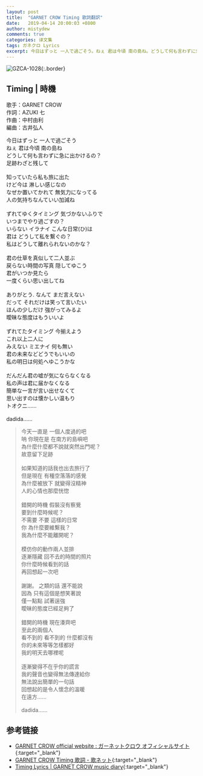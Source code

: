 ```yaml
---
layout: post
title:  "GARNET CROW Timing 歌詞翻訳"
date:   2019-04-14 20:00:03 +0800
author: mistydew
comments: true
categories: 译文集
tags: ガネクロ Lyrics
excerpt: 今日はずっと 一人で過ごそう。ねぇ 君は今頃 南の島ね。どうして何も言わずに急に出かけるの？足跡わざと残して。
---
```

![GZCA-1028](/gc/assets/images/discography/single/GZCA-1028.jpg){:.border}

## Timing | 時機

歌手：GARNET CROW<br>
作詞：AZUKI 七<br>
作曲：中村由利<br>
編曲：古井弘人

<div class="lyric-original">
<p>
今日はずっと 一人で過ごそう<br>
ねぇ 君は今頃 南の島ね<br>
どうして何も言わずに急に出かけるの？<br>
足跡わざと残して<br>
<br>
知っていたら私も旅に出た<br>
けど今は 淋しい感じなの<br>
なぜか置いてかれて 無気力になってる<br>
人の気持ちなんていい加減ね<br>
<br>
ずれてゆくタイミング 気づかないふりで<br>
いつまでやり過ごすの？<br>
いらない イラナイ こんな日常(ひ)は<br>
君は どうして私を繋ぐの？<br>
私はどうして離れられないのかな？<br>
<br>
君の仕草を真似して二人並ぶ<br>
戻らない時間の写真 隠してゆこう<br>
君がいつか見たら<br>
一度くらい思い出してね<br>
<br>
ありがとう. なんて まだ言えない<br>
だって それだけは笑って言いたい<br>
ほんの少しだけ 強がってみるよ<br>
曖昧な態度はもういいよ<br>
<br>
ずれてたタイミング 今揃えよう<br>
これ以上二人に<br>
みえない ミエナイ 何も無い<br>
君の未来などどうでもいいの<br>
私の明日は何処へゆこうかな<br>
<br>
だんだん君の嘘が気にならなくなる<br>
私の声は君に届かなくなる<br>
簡単な一言が言い出せなくて<br>
思い出すのは懐かしい温もり<br>
トオクニ……<br>
<br>
dadida......
</p>
</div>

<div class="lyric-translation">
<blockquote>
今天一直是 一個人度過的吧<br>
呐 你現在是 在南方的島嶼吧<br>
為什麼什麼都不說就突然出門呢？<br>
故意留下足跡<br>
<br>
如果知道的話我也出去旅行了<br>
但是現在 有種空落落的感覺<br>
為什麼被放下 就變得沒精神<br>
人的心情也那麼恍惚<br>
<br>
錯開的時機 假裝沒有察覺<br>
要到什麼時候呢？<br>
不需要 不要 這樣的日常<br>
你 為什麼要維繫我？<br>
我為什麼不能離開呢？<br>
<br>
模仿你的動作兩人並排<br>
逐漸隱藏 回不去的時間的照片<br>
你什麼時候看到的話<br>
再回想起一次吧<br>
<br>
謝謝。 之類的話 還不能說<br>
因為 只有這個是想笑著說<br>
僅一點點 試著逞強<br>
曖昧的態度已經足夠了<br>
<br>
錯開的時機 現在湊齊吧<br>
至此的兩個人<br>
看不到的 看不到的 什麼都沒有<br>
你的未來等等怎樣都好<br>
我的明天去哪裡呢<br>
<br>
逐漸變得不在乎你的謊言<br>
我的聲音也變得無法傳達給你<br>
無法說出簡單的一句話<br>
回想起的是令人懷念的溫暖<br>
在遠方......<br>
<br>
dadida......
</blockquote>
</div>

## 参考链接

* [GARNET CROW official website : ガーネットクロウ オフィシャルサイト](http://www.garnetcrow.com){:target="_blank"}
* [GARNET CROW Timing 歌詞 - 歌ネット](https://www.uta-net.com/song/){:target="_blank"}
* [Timing Lyrics \| GARNET CROW music diary](https://mistydew.github.io/gc/lyrics/original/Timing.html){:target="_blank"}
